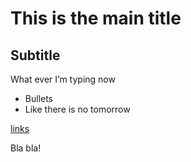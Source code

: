 # This is the main title
## Subtitle 

What ever I’m typing now

* Bullets
* Like there is no tomorrow

[links](http://www.google.com)

Bla bla!